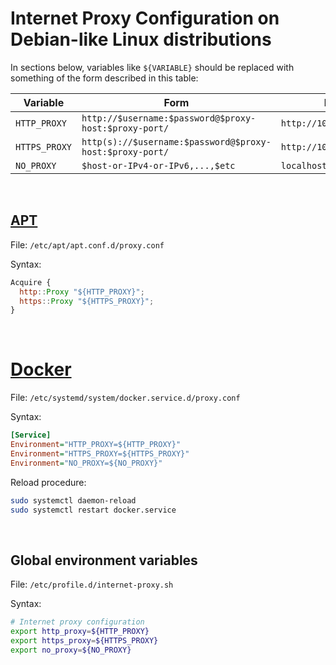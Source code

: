 # Internet Proxy Configuration on Debian-like Linux distributions

In sections below, variables like `${VARIABLE}` should be replaced with something of the form described in this table:

| Variable      | Form                                                     | Example                     |
|---------------|----------------------------------------------------------|-----------------------------|
| `HTTP_PROXY`  | `http://$username:$password@$proxy-host:$proxy-port/`    | `http://10.31.255.65:8080/` |
| `HTTPS_PROXY` | `http(s)://$username:$password@$proxy-host:$proxy-port/` | `http://10.31.255.65:8080/` |
| `NO_PROXY`    | `$host-or-IPv4-or-IPv6,...,$etc`                         | `localhost,127.0.0.1,::1`   |

&nbsp;

## [APT](https://en.wikipedia.org/wiki/APT_%28software%29)

File: `/etc/apt/apt.conf.d/proxy.conf`

Syntax:

```js
Acquire {
  http::Proxy "${HTTP_PROXY}";
  https::Proxy "${HTTPS_PROXY}";
}
```

&nbsp;

# [Docker](https://en.wikipedia.org/wiki/Docker_(software))

File: `/etc/systemd/system/docker.service.d/proxy.conf`

Syntax:

```ini
[Service]
Environment="HTTP_PROXY=${HTTP_PROXY}"
Environment="HTTPS_PROXY=${HTTPS_PROXY}"
Environment="NO_PROXY=${NO_PROXY}"
```

Reload procedure:

```sh
sudo systemctl daemon-reload
sudo systemctl restart docker.service
```

&nbsp;

## Global environment variables

File: `/etc/profile.d/internet-proxy.sh`

Syntax:

```sh
# Internet proxy configuration
export http_proxy=${HTTP_PROXY}
export https_proxy=${HTTPS_PROXY}
export no_proxy=${NO_PROXY}
```
